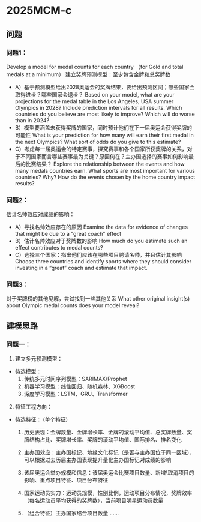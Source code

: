 # 2025MCM-c

## 问题

### 问题1：
Develop a model for medal counts for each country （for Gold and total medals at a minimum）
建立奖牌预测模型：至少包含金牌和总奖牌数
* A）基于预测模型给出2028奥运会的奖牌结果，要给出预测区间；哪些国家会取得进步？哪些国家会退步？
Based on your model, what are your projections for the medal table in the Los Angeles, USA summer Olympics in 2028? Include prediction intervals for all results. Which countries do you believe are most likely to improve? Which will do worse than in 2024? 
* B）模型要涵盖未获得奖牌的国家，同时预计他们在下一届奥运会获得奖牌的可能性
What is your prediction for how many will earn their first medal in the next Olympics? What sort of odds do you give to this estimate?
* C）考虑每一届奥运会的特定赛事，探究赛事和各个国家所获奖牌的关系，对于不同国家而言哪些赛事最为关键？原因何在？主办国选择的赛事如何影响最后的比赛结果？
Explore the relationship between the events and how many medals countries earn. What sports are most important for various countries? Why? How do the events chosen by the home country impact results?  

### 问题2：
估计名帅效应对成绩的影响：
* A）寻找名帅效应存在的原因
Examine the data for evidence of changes that might be due to a "great coach" effect
* B）估计名帅效应对于奖牌数的影响
 How much do you estimate such an effect contributes to medal counts?
* C）选择三个国家：指出他们应该在哪些项目聘请名帅，并且估计其影响
 Choose three countries and identify sports where they should consider investing in a “great” coach and estimate that impact. 

### 问题3：
对于奖牌榜的其他见解，尝试找到一些其他关系
What other original insight(s) about Olympic medal counts does your model reveal? 


## 建模思路

### 问题一：
1. 建立多元预测模型：
  * 待选模型：
    1. 传统多元时间序列模型：SARIMAX\Prophet
    2. 机器学习模型：线性回归、随机森林、XGBoost
    3. 深度学习模型：LSTM、GRU、Transformer

2. 特征工程方向：
 * 待选特征：
    (单个特征)
    1. 历史表现：金牌数量、金牌增长率、金牌的滚动平均值、总奖牌数量、奖牌结构占比、奖牌增长率、奖牌的滚动平均值、国际排名、排名变化
    2. 主办国效应：主办国标记、地缘文化标记（是否与主办国位于同一区域）、可以根据过去历届主办国表现提升量化主办国标记对成绩的影响
    3. 该届奥运会举办规模和信息：该届奥运会比赛项目数量、新增\取消项目的影响、重点项目特征、项目分布特征
    4. 国家运动员实力：运动员规模，性别比例，运动项目分布情况，奖牌效率（每名运动员平均获得的奖牌数），当前项目明星运动员数量

    5. （组合特征）主办国家结合项目数量 ......